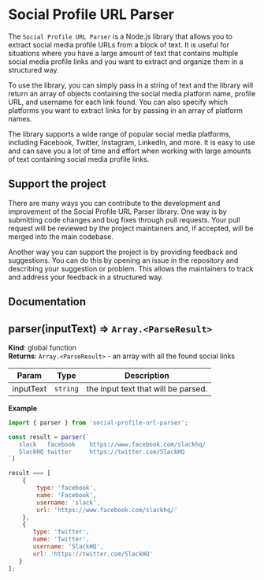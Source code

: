 # Social Profile URL Parser

The `Social Profile URL Parser` is a Node.js library that allows you to extract social media profile URLs from a block of text. It is useful for situations where you have a large amount of text that contains multiple social media profile links and you want to extract and organize them in a structured way.

To use the library, you can simply pass in a string of text and the library will return an array of objects containing the social media platform name, profile URL, and username for each link found. You can also specify which platforms you want to extract links for by passing in an array of platform names.

The library supports a wide range of popular social media platforms, including Facebook, Twitter, Instagram, LinkedIn, and more. It is easy to use and can save you a lot of time and effort when working with large amounts of text containing social media profile links.

## Support the project

There are many ways you can contribute to the development and improvement of the Social Profile URL Parser library. One way is by submitting code changes and bug fixes through pull requests.
Your pull request will be reviewed by the project maintainers and, if accepted, will be merged into the main codebase.

Another way you can support the project is by providing feedback and suggestions. You can do this by opening an issue in the repository and describing your suggestion or problem. This allows the maintainers to track and address your feedback in a structured way.

## Documentation

<a name="parser"></a>

## parser(inputText) ⇒ <code>Array.&lt;ParseResult&gt;</code>
**Kind**: global function  
**Returns**: <code>Array.&lt;ParseResult&gt;</code> - an array with all the found social links  

| Param | Type | Description |
| --- | --- | --- |
| inputText | <code>string</code> | the input text that will be parsed. |

**Example**  
```js
import { parser } from 'social-profile-url-parser';

const result = parser(`
   slack   facebook    https://www.facebook.com/slackhq/
   SlackHQ twitter     https://twitter.com/SlackHQ
`)

result === [
    {
        type: 'facebook',
        name: 'Facebook',
        username: 'slack',
        url: 'https://www.facebook.com/slackhq/'
    },
    {
       type: 'twitter',
       name: 'Twitter',
       username: 'SlackHQ',
       url: 'https://twitter.com/SlackHQ'
   }
];
```
